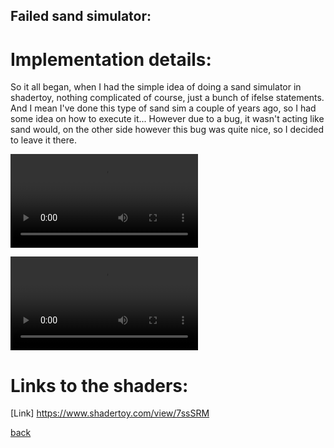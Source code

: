 ## Failed sand simulator:

# **Implementation details**:

So it all began, when I had the simple idea of doing a sand simulator in shadertoy, nothing complicated of course, just a bunch of ifelse statements.
And I mean I've done this type of sand sim a couple of years ago, so I had some idea on how to execute it... However due to a bug, it wasn't acting like sand would,
on the other side however this bug was quite nice, so I decided to leave it there.

![Octocat](https://raw.githubusercontent.com/NamelessCoding/NamelessCoding.github.io/main/assets/images/capture93.webm?raw=true)

![Octocat](https://raw.githubusercontent.com/NamelessCoding/NamelessCoding.github.io/main/assets/images/capture(1).webm?raw=true)


# Links to the shaders:
[Link] https://www.shadertoy.com/view/7ssSRM

[back](./)
